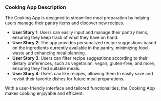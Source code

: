### Cooking App Description

The Cooking App is designed to streamline meal preparation by helping users manage their pantry items and discover new recipes. 

- **User Story 1**: Users can easily input and manage their pantry items, ensuring they keep track of what they have on hand.
- **User Story 2**: The app provides personalized recipe suggestions based on the ingredients currently available in the pantry, minimizing food waste and enhancing meal planning.
- **User Story 3**: Users can filter recipe suggestions according to their dietary preferences, such as vegetarian, vegan, gluten-free, and more, ensuring they find suitable meals.
- **User Story 4**: Users can like recipes, allowing them to easily save and revisit their favorite dishes for future meal preparations.

With a user-friendly interface and tailored functionalities, the Cooking App makes cooking enjoyable and efficient.

